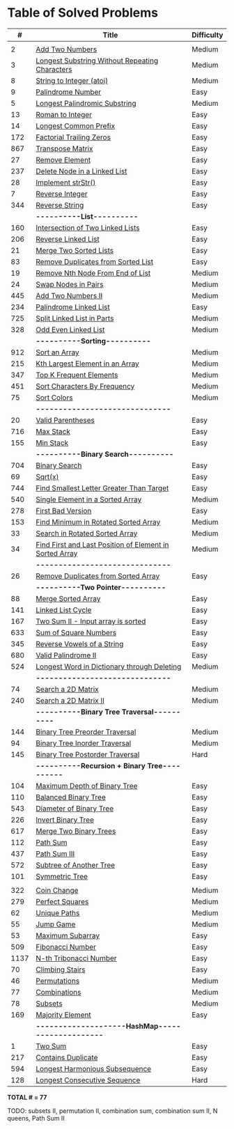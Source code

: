 # Table of Solved Problems 

| #    | Title                                                        | Difficulty |
| ---- | ------------------------------------------------------------ | ---------- |
|      |                                                              |            |
| 2    | [Add Two Numbers](https://leetcode.com/problems/add-two-numbers/) | Medium     |
| 3    | [Longest Substring Without Repeating Characters](https://leetcode.com/problems/longest-substring-without-repeating-characters/) | Medium     |
| 8    | [String to Integer (atoi)](https://leetcode.com/problems/string-to-integer-atoi/) | Medium     |
| 9    | [Palindrome Number](https://leetcode.com/problems/palindrome-number/) | Easy       |
| 5    | [Longest Palindromic Substring](https://leetcode.com/problems/longest-palindromic-substring/) | Medium     |
| 13   | [Roman to Integer](https://leetcode.com/problems/roman-to-integer/) | Easy       |
| 14   | [Longest Common Prefix](https://leetcode.com/problems/longest-common-prefix/) | Easy       |
| 172  | [Factorial Trailing Zeros](https://leetcode.com/problems/factorial-trailing-zeroes/) | Easy       |
| 867  | [Transpose Matrix](https://leetcode.com/problems/transpose-matrix/) | Easy       |
| 27   | [Remove Element](https://leetcode.com/problems/remove-element/) | Easy       |
| 237  | [Delete Node in a Linked List](https://leetcode.com/problems/delete-node-in-a-linked-list/) | Easy       |
| 28   | [Implement strStr()](https://leetcode.com/problems/implement-strstr/) | Easy       |
| 7    | [Reverse Integer](https://leetcode.com/problems/reverse-integer/) | Easy       |
| 344  | [Reverse String](https://leetcode.com/problems/reverse-string/) | Easy       |
|      | **----------List----------**                                 |            |
| 160  | [Intersection of Two Linked Lists](https://leetcode.com/problems/intersection-of-two-linked-lists/) | Easy       |
| 206  | [Reverse Linked List](https://leetcode.com/problems/reverse-linked-list/) | Easy       |
| 21   | [Merge Two Sorted Lists](https://leetcode.com/problems/merge-two-sorted-lists/) | Easy       |
| 83   | [Remove Duplicates from Sorted List](https://leetcode.com/problems/remove-duplicates-from-sorted-list/) | Easy       |
| 19   | [Remove Nth Node From End of List](https://leetcode.com/problems/remove-nth-node-from-end-of-list/) | Medium     |
| 24   | [Swap Nodes in Pairs](https://leetcode.com/problems/swap-nodes-in-pairs/) | Medium     |
| 445  | [Add Two Numbers II](https://leetcode.com/problems/add-two-numbers-ii/) | Medium     |
| 234  | [Palindrome Linked List](https://leetcode.com/problems/palindrome-linked-list/) | Easy       |
| 725  | [Split Linked List in Parts](https://leetcode.com/problems/split-linked-list-in-parts/) | Medium     |
| 328  | [Odd Even Linked List](https://leetcode.com/problems/odd-even-linked-list/) | Medium     |
|      | **----------Sorting----------**                              |            |
| 912  | [Sort an Array](https://leetcode.com/problems/sort-an-array/) | Medium     |
| 215  | [Kth Largest Element in an Array](https://leetcode.com/problems/kth-largest-element-in-an-array/) | Medium     |
| 347  | [Top K Frequent Elements](https://leetcode.com/problems/top-k-frequent-elements/) | Medium     |
| 451  | [Sort Characters By Frequency](https://leetcode.com/problems/sort-characters-by-frequency/) | Medium     |
| 75   | [Sort Colors](https://leetcode.com/problems/sort-colors/)    | Medium     |
|      | **------------------------------**                           |            |
| 20   | [Valid Parentheses](https://leetcode.com/problems/valid-parentheses/) | Easy       |
| 716  | [Max Stack](https://leetcode.com/articles/max-stack/)        | Easy       |
| 155  | [Min Stack](https://leetcode.com/problems/min-stack/)        | Easy       |
|      | **----------Binary Search----------**                        |            |
| 704  | [Binary Search](https://leetcode.com/problems/binary-search/) | Easy       |
| 69   | [Sqrt(x)](https://leetcode.com/problems/sqrtx/)              | Easy       |
| 744  | [Find Smallest Letter Greater Than Target](https://leetcode.com/problems/find-smallest-letter-greater-than-target/) | Easy       |
| 540  | [Single Element in a Sorted Array](https://leetcode.com/problems/single-element-in-a-sorted-array/) | Medium     |
| 278  | [First Bad Version](https://leetcode.com/problems/first-bad-version/) | Easy       |
| 153  | [Find Minimum in Rotated Sorted Array](https://leetcode.com/problems/find-minimum-in-rotated-sorted-array/) | Medium     |
| 33   | [Search in Rotated Sorted Array](https://leetcode.com/problems/search-in-rotated-sorted-array/) | Medium     |
| 34   | [Find First and Last Position of Element in Sorted Array](https://leetcode.com/problems/find-first-and-last-position-of-element-in-sorted-array/) | Medium     |
|      | **------------------------------**                           |            |
| 26   | [Remove Duplicates from Sorted Array](https://leetcode.com/problems/remove-duplicates-from-sorted-array/) | Easy       |
|      | **----------Two Pointer----------**                          |            |
| 88   | [Merge Sorted Array](https://leetcode.com/problems/merge-sorted-array/) | Easy       |
| 141  | [Linked List Cycle](https://leetcode.com/problems/linked-list-cycle/) | Easy       |
| 167  | [Two Sum II - Input array is sorted](https://leetcode.com/problems/two-sum-ii-input-array-is-sorted/) | Easy       |
| 633  | [Sum of Square Numbers](https://leetcode.com/problems/sum-of-square-numbers/) | Easy       |
| 345  | [Reverse Vowels of a String](https://leetcode.com/problems/reverse-vowels-of-a-string/) | Easy       |
| 680  | [Valid Palindrome II](https://leetcode.com/problems/valid-palindrome-ii/) | Easy       |
| 524  | [Longest Word in Dictionary through Deleting](https://leetcode.com/problems/longest-word-in-dictionary-through-deleting/) | Medium     |
|      | **------------------------------**                           |            |
| 74   | [Search a 2D Matrix](https://leetcode.com/problems/search-a-2d-matrix/) | Medium     |
| 240  | [Search a 2D Matrix II](https://leetcode.com/problems/search-a-2d-matrix-ii/) | Medium     |
|      | **----------Binary Tree Traversal----------**                |            |
| 144  | [Binary Tree Preorder Traversal](https://leetcode.com/problems/binary-tree-preorder-traversal/) | Medium     |
| 94   | [Binary Tree Inorder Traversal](https://leetcode.com/problems/binary-tree-inorder-traversal/) | Medium     |
| 145  | [Binary Tree Postorder Traversal](https://leetcode.com/problems/binary-tree-postorder-traversal/) | Hard       |
|      | **----------Recursion + Binary Tree----------**              |            |
| 104  | [Maximum Depth of Binary Tree](https://leetcode.com/problems/maximum-depth-of-binary-tree/) | Easy       |
| 110  | [Balanced Binary Tree](https://leetcode.com/problems/balanced-binary-tree/) | Easy       |
| 543  | [Diameter of Binary Tree](https://leetcode.com/problems/diameter-of-binary-tree/) | Easy       |
| 226  | [Invert Binary Tree](https://leetcode.com/problems/invert-binary-tree/) | Easy       |
| 617  | [Merge Two Binary Trees](https://leetcode.com/problems/merge-two-binary-trees/) | Easy       |
| 112  | [Path Sum](https://leetcode.com/problems/path-sum/)          | Easy       |
| 437  | [Path Sum III](https://leetcode.com/problems/path-sum-iii/)  | Easy       |
| 572  | [Subtree of Another Tree](https://leetcode.com/problems/subtree-of-another-tree/) | Easy       |
| 101  | [Symmetric Tree](https://leetcode.com/problems/symmetric-tree/) | Easy       |
|      |                                                              |            |
| 322  | [Coin Change](https://leetcode.com/problems/coin-change/)    | Medium     |
| 279  | [Perfect Squares](https://leetcode.com/problems/perfect-squares/) | Medium     |
| 62   | [Unique Paths](https://leetcode.com/problems/unique-paths/)  | Medium     |
| 55   | [Jump Game](https://leetcode.com/problems/jump-game/)        | Medium     |
| 53   | [Maximum Subarray](https://leetcode.com/problems/maximum-subarray/) | Easy       |
| 509  | [Fibonacci Number](https://leetcode.com/problems/fibonacci-number/) | Easy       |
| 1137 | [N-th Tribonacci Number](https://leetcode.com/problems/n-th-tribonacci-number/) | Easy       |
| 70   | [Climbing Stairs](https://leetcode.com/problems/climbing-stairs/) | Easy       |
| 46   | [Permutations](https://leetcode.com/problems/permutations/)  | Medium     |
| 77   | [Combinations](https://leetcode.com/problems/combinations/)  | Medium     |
| 78   | [Subsets](https://leetcode.com/problems/subsets/)            | Medium     |
| 169  | [Majority Element](https://leetcode.com/problems/majority-element/) | Easy       |
|      | **--------------------HashMap--------------------**          |            |
| 1    | [Two Sum](https://leetcode.com/problems/two-sum/)            | Easy       |
| 217  | [Contains Duplicate](https://leetcode.com/problems/contains-duplicate/) | Easy       |
| 594  | [Longest Harmonious Subsequence](https://leetcode.com/problems/longest-harmonious-subsequence/) | Easy       |
| 128  | [Longest Consecutive Sequence](https://leetcode.com/problems/longest-consecutive-sequence/) | Hard       |



**TOTAL # = 77**







TODO: subsets II, permutation II, combination sum, combination sum II, N queens, Path Sum II



